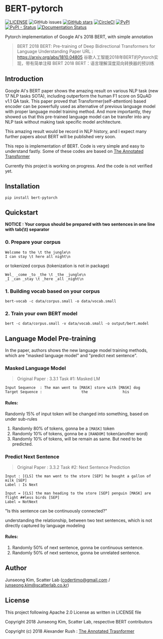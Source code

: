 # BERT-pytorch

[![LICENSE](https://img.shields.io/github/license/codertimo/BERT-pytorch.svg)](https://github.com/codertimo/BERT-pytorch/blob/master/LICENSE)
![GitHub issues](https://img.shields.io/github/issues/codertimo/BERT-pytorch.svg)
[![GitHub stars](https://img.shields.io/github/stars/codertimo/BERT-pytorch.svg)](https://github.com/codertimo/BERT-pytorch/stargazers)
[![CircleCI](https://circleci.com/gh/codertimo/BERT-pytorch.svg?style=shield)](https://circleci.com/gh/codertimo/BERT-pytorch)
[![PyPI](https://img.shields.io/pypi/v/bert-pytorch.svg)](https://pypi.org/project/bert_pytorch/)
[![PyPI - Status](https://img.shields.io/pypi/status/bert-pytorch.svg)](https://pypi.org/project/bert_pytorch/)
[![Documentation Status](https://readthedocs.org/projects/bert-pytorch/badge/?version=latest)](https://bert-pytorch.readthedocs.io/en/latest/?badge=latest)

Pytorch implementation of Google AI's 2018 BERT, with simple annotation

> BERT 2018 BERT: Pre-training of Deep Bidirectional Transformers for Language Understanding
> Paper URL : https://arxiv.org/abs/1810.04805
谷歌人工智能2018年BERT的Pytorch实现，带有简单注释
BERT 2018 BERT：语言理解深度双向转换器的预训练

## Introduction

Google AI's BERT paper shows the amazing result on various NLP task (new 17 NLP tasks SOTA), 
including outperform the human F1 score on SQuAD v1.1 QA task. 
This paper proved that Transformer(self-attention) based encoder can be powerfully used as 
alternative of previous language model with proper language model training method. 
And more importantly, they showed us that this pre-trained language model can be transfer 
into any NLP task without making task specific model architecture.

This amazing result would be record in NLP history, 
and I expect many further papers about BERT will be published very soon.

This repo is implementation of BERT. Code is very simple and easy to understand fastly.
Some of these codes are based on [The Annotated Transformer](http://nlp.seas.harvard.edu/2018/04/03/attention.html)

Currently this project is working on progress. And the code is not verified yet.

## Installation
```
pip install bert-pytorch
```

## Quickstart

**NOTICE : Your corpus should be prepared with two sentences in one line with tab(\t) separator**

### 0. Prepare your corpus
```
Welcome to the \t the jungle\n
I can stay \t here all night\n
```

or tokenized corpus (tokenization is not in package)
```
Wel_ _come _to _the \t _the _jungle\n
_I _can _stay \t _here _all _night\n
```


### 1. Building vocab based on your corpus
```shell
bert-vocab -c data/corpus.small -o data/vocab.small
```

### 2. Train your own BERT model
```shell
bert -c data/corpus.small -v data/vocab.small -o output/bert.model
```

## Language Model Pre-training

In the paper, authors shows the new language model training methods, 
which are "masked language model" and "predict next sentence".


### Masked Language Model 

> Original Paper : 3.3.1 Task #1: Masked LM 

```
Input Sequence  : The man went to [MASK] store with [MASK] dog
Target Sequence :                  the                his
```

#### Rules:
Randomly 15% of input token will be changed into something, based on under sub-rules

1. Randomly 80% of tokens, gonna be a `[MASK]` token
2. Randomly 10% of tokens, gonna be a `[RANDOM]` token(another word)
3. Randomly 10% of tokens, will be remain as same. But need to be predicted.

### Predict Next Sentence

> Original Paper : 3.3.2 Task #2: Next Sentence Prediction

```
Input : [CLS] the man went to the store [SEP] he bought a gallon of milk [SEP]
Label : Is Next

Input = [CLS] the man heading to the store [SEP] penguin [MASK] are flight ##less birds [SEP]
Label = NotNext
```

"Is this sentence can be continuously connected?"

 understanding the relationship, between two text sentences, which is
not directly captured by language modeling

#### Rules:

1. Randomly 50% of next sentence, gonna be continuous sentence.
2. Randomly 50% of next sentence, gonna be unrelated sentence.


## Author
Junseong Kim, Scatter Lab (codertimo@gmail.com / junseong.kim@scatterlab.co.kr)

## License

This project following Apache 2.0 License as written in LICENSE file

Copyright 2018 Junseong Kim, Scatter Lab, respective BERT contributors

Copyright (c) 2018 Alexander Rush : [The Annotated Trasnformer](https://github.com/harvardnlp/annotated-transformer)
